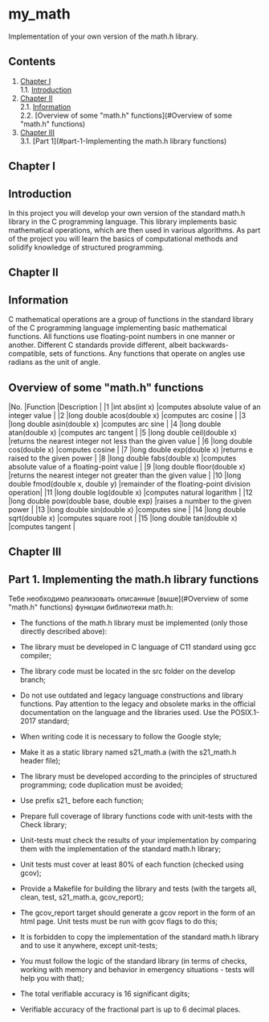 # my_math

Implementation of your own version of the math.h library.


## Contents
1. [Chapter I](#chapter-i) \
    1.1. [Introduction](#introduction)
2. [Chapter II](#chapter-ii) \
    2.1. [Information](#information)\
    2.2. [Overview of some "math.h" functions](#Overview of some "math.h" functions)
3. [Chapter III](#chapter-iii) \
    3.1. [Part 1](#part-1-Implementing the math.h library functions)  


## Chapter I

## Introduction

In this project you will develop your own version of the standard math.h library in the C programming language. This library implements basic mathematical operations, which are then used in various algorithms. As part of the project you will learn the basics of computational methods and solidify knowledge of structured programming.

## Chapter II

## Information

C mathematical operations are a group of functions in the standard library of the C programming language implementing basic mathematical functions. All functions use floating-point numbers in one manner or another. Different C standards provide different, albeit backwards-compatible, sets of functions. Any functions that operate on angles use radians as the unit of angle.

## Overview of some "math.h" functions
|No.	|Function	|Description	|
|1	|int abs(int x)	|computes absolute value of an integer value	|
|2	|long double acos(double x)	|computes arc cosine	|
|3	|long double asin(double x)	|computes arc sine	|
|4	|long double atan(double x)	|computes arc tangent	|
|5	|long double ceil(double x)	|returns the nearest integer not less than the given value	|
|6	|long double cos(double x)	|computes cosine	|
|7	|long double exp(double x)	|returns e raised to the given power	|
|8	|long double fabs(double x)	|computes absolute value of a floating-point value	|
|9	|long double floor(double x)	|returns the nearest integer not greater than the given value	|
|10	|long double fmod(double x, double y)	|remainder of the floating-point division operation|
|11	|long double log(double x)	|computes natural logarithm	|
|12	|long double pow(double base, double exp)	|raises a number to the given power	|
|13	|long double sin(double x)	|computes sine	|
|14	|long double sqrt(double x)	|computes square root	|
|15	|long double tan(double x)	|computes tangent	|


## Chapter III

## Part 1. Implementing the math.h library functions

Тебе необходимо реализовать описанные [выше](#Overview of some "math.h" functions) функции библиотеки math.h: 

- The functions of the math.h library must be implemented (only those directly described above):

- The library must be developed in C language of C11 standard using gcc compiler;
- The library code must be located in the src folder on the develop branch;
- Do not use outdated and legacy language constructions and library functions. Pay attention to the legacy and obsolete marks in the official documentation on the language and the libraries used. Use the POSIX.1-2017 standard;
- When writing code it is necessary to follow the Google style;
- Make it as a static library named s21_math.a (with the s21_math.h header file);
- The library must be developed according to the principles of structured programming; code duplication must be avoided;
- Use prefix s21_ before each function;
- Prepare full coverage of library functions code with unit-tests with the Check library;
- Unit-tests must check the results of your implementation by comparing them with the implementation of the standard math.h library;
- Unit tests must cover at least 80% of each function (checked using gcov);
- Provide a Makefile for building the library and tests (with the targets all, clean, test, s21_math.a, gcov_report);
- The gcov_report target should generate a gcov report in the form of an html page. Unit tests must be run with gcov flags to do this;
- It is forbidden to copy the implementation of the standard math.h library and to use it anywhere, except unit-tests;
- You must follow the logic of the standard library (in terms of checks, working with memory and behavior in emergency situations - tests will help you with that);
- The total verifiable accuracy is 16 significant digits;
- Verifiable accuracy of the fractional part is up to 6 decimal places.
